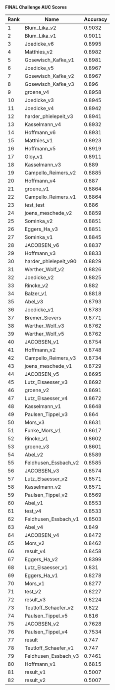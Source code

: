 **FINAL Challenge AUC Scores**


|Rank|Name|Accuracy|
|----|-----|---|
|1|Blum_Lika_v2|0.9032| 
|2|Blum_Lika_v1|0.9011| 
|3|Joedicke_v6|0.8995| 
|4|Matthies_v2|0.8982| 
|5|Gosewisch_Kafke_v1|0.8981| 
|6|Joedicke_v5|0.8967| 
|7|Gosewisch_Kafke_v2|0.8967| 
|8|Gosewisch_Kafke_v3|0.896| 
|9|groene_v4|0.8958| 
|10|Joedicke_v3|0.8945| 
|11|Joedicke_v4|0.8942| 
|12|harder_phielepeit_v3|0.8941| 
|13|Kasselmann_v4|0.8932| 
|14|Hoffmann_v6|0.8931| 
|15|Matthies_v1|0.8923| 
|16|Hoffmann_v5|0.8919| 
|17|Gloy_v1|0.8911| 
|18|Kasselmann_v3|0.889| 
|19|Campello_Reimers_v2|0.8885| 
|20|Hoffmann_v4|0.887| 
|21|groene_v1|0.8864| 
|22|Campello_Reimers_v1|0.8864| 
|23|test_test|0.886| 
|24|joens_meschede_v2|0.8859| 
|25|Sominka_v2|0.8851| 
|26|Eggers_Ha_v3|0.8851| 
|27|Sominka_v1|0.8845| 
|28|JACOBSEN_v6|0.8837| 
|29|Hoffmann_v3|0.8833| 
|30|harder_phielepeit_v90|0.8829| 
|31|Werther_Wolf_v2|0.8826| 
|32|Joedicke_v2|0.8825| 
|33|Rincke_v2|0.882| 
|34|Balzer_v1|0.8818| 
|35|Abel_v3|0.8793| 
|36|Joedicke_v1|0.8783| 
|37|Bremer_Sievers|0.8771| 
|38|Werther_Wolf_v3|0.8762| 
|39|Werther_Wolf_v5|0.8762| 
|40|JACOBSEN_v1|0.8754| 
|41|Hoffmann_v2|0.8748| 
|42|Campello_Reimers_v3|0.8734| 
|43|joens_meschede_v1|0.8729| 
|44|JACOBSEN_v5|0.8695| 
|45|Lutz_Elsaesser_v3|0.8692| 
|46|groene_v2|0.8691| 
|47|Lutz_Elsaesser_v4|0.8672| 
|48|Kasselmann_v1|0.8648| 
|49|Paulsen_Tippel_v3|0.864| 
|50|Mors_v3|0.8631| 
|51|Funke_Mors_v1|0.8617| 
|52|Rincke_v1|0.8602| 
|53|groene_v3|0.8601| 
|54|Abel_v2|0.8589| 
|55|Feldhusen_Essbach_v2|0.8585| 
|56|JACOBSEN_v3|0.8574| 
|57|Lutz_Elsaesser_v2|0.8571| 
|58|Kasselmann_v2|0.8571| 
|59|Paulsen_Tippel_v2|0.8569| 
|60|Abel_v1|0.8553| 
|61|test_v4|0.8533| 
|62|Feldhusen_Essbach_v1|0.8503| 
|63|Abel_v4|0.849| 
|64|JACOBSEN_v4|0.8472| 
|65|Mors_v2|0.8462| 
|66|result_v4|0.8458| 
|67|Eggers_Ha_v2|0.8399| 
|68|Lutz_Elsaesser_v1|0.831| 
|69|Eggers_Ha_v1|0.8278| 
|70|Mors_v1|0.8277| 
|71|test_v2|0.8227| 
|72|result_v3|0.8224| 
|73|Teutloff_Schaefer_v2|0.822| 
|74|Paulsen_Tippel_v5|0.816| 
|75|JACOBSEN_v2|0.7628| 
|76|Paulsen_Tippel_v4|0.7534| 
|77|result|0.747| 
|78|Teutloff_Schaefer_v1|0.747| 
|79|Feldhusen_Essbach_v3|0.7461| 
|80|Hoffmann_v1|0.6815| 
|81|result_v1|0.5007| 
|82|result_v2|0.5007| 
